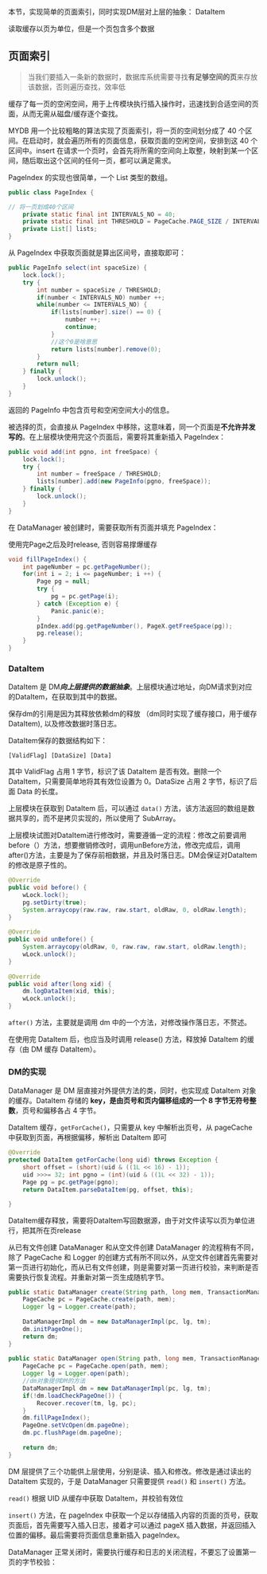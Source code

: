 

本节，实现简单的页面索引，同时实现DM层对上层的抽象： DataItem


读取缓存以页为单位，但是一个页包含多个数据


## 页面索引

>当我们要插入一条新的数据时，数据库系统需要寻找**有足够空间的页**来存放该数据，否则遍历查找，效率低

缓存了每一页的空闲空间，用于上传模块执行插入操作时，迅速找到合适空间的页面，从而无需从磁盘/缓存逐个查找。


MYDB 用一个比较粗略的算法实现了页面索引，将一页的空间划分成了 40 个区间。在启动时，就会遍历所有的页面信息，获取页面的空闲空间，安排到这 40 个区间中。insert 在请求一个页时，会首先将所需的空间向上取整，映射到某一个区间，随后取出这个区间的任何一页，都可以满足需求。


PageIndex 的实现也很简单，一个 List 类型的数组。





```java
public class PageIndex { 

// 将一页划成40个区间 
	private static final int INTERVALS_NO = 40; 
	private static final int THRESHOLD = PageCache.PAGE_SIZE / INTERVALS_NO;
	private List[] lists; 
}
```


从 PageIndex 中获取页面就是算出区间号，直接取即可：

```java
public PageInfo select(int spaceSize) {  
    lock.lock();  
    try {  
        int number = spaceSize / THRESHOLD;  
        if(number < INTERVALS_NO) number ++;  
        while(number <= INTERVALS_NO) {  
            if(lists[number].size() == 0) {  
                number ++;  
                continue;  
            }  
            //这个0是啥意思
            return lists[number].remove(0);  
        }  
        return null;  
    } finally {  
        lock.unlock();  
    }  
}
```


返回的 PageInfo 中包含页号和空闲空间大小的信息。


被选择的页，会直接从 PageIndex 中移除，这意味着，同一个页面是**不允许并发写的**。在上层模块使用完这个页面后，需要将其重新插入 PageIndex：

```java
public void add(int pgno, int freeSpace) {  
    lock.lock();  
    try {  
        int number = freeSpace / THRESHOLD;  
        lists[number].add(new PageInfo(pgno, freeSpace));  
    } finally {  
        lock.unlock();  
    }  
}
```




在 DataManager 被创建时，需要获取所有页面并填充 PageIndex：


使用完Page之后及时release, 否则容易撑爆缓存


```java
void fillPageIndex() {  
    int pageNumber = pc.getPageNumber();  
    for(int i = 2; i <= pageNumber; i ++) {  
        Page pg = null;  
        try {  
            pg = pc.getPage(i);  
        } catch (Exception e) {  
            Panic.panic(e);  
        }  
        pIndex.add(pg.getPageNumber(), PageX.getFreeSpace(pg));  
        pg.release();  
    }  
}
```


### DataItem
DataItem 是 DM***向上层提供的数据抽象***。上层模块通过地址，向DM请求到对应的DataItem，在获取到其中的数据。

保存dm的引用是因为其释放依赖dm的释放 （dm同时实现了缓存接口，用于缓存DataItem), 以及修改数据时落日志。

DataItem保存的数据结构如下：

`[ValidFlag] [DataSize] [Data]`

其中 ValidFlag 占用 1 字节，标识了该 DataItem 是否有效。删除一个 DataItem，只需要简单地将其有效位设置为 0。DataSize 占用 2 字节，标识了后面 Data 的长度。

上层模块在获取到 DataItem 后，可以通过 `data()` 方法，该方法返回的数组是数据共享的，而不是拷贝实现的，所以使用了 SubArray。


上层模块试图对DataItem进行修改时，需要遵循一定的流程：修改之前要调用before（）方法，想要撤销修改时，调用unBefore方法，修改完成后，调用after()方法，主要是为了保存前相数据，并且及时落日志。DM会保证对DataItem的修改是原子性的。



```java
@Override  
public void before() {  
    wLock.lock();  
    pg.setDirty(true);  
    System.arraycopy(raw.raw, raw.start, oldRaw, 0, oldRaw.length);  
}  
  
@Override  
public void unBefore() {  
    System.arraycopy(oldRaw, 0, raw.raw, raw.start, oldRaw.length);  
    wLock.unlock();  
}  
  
@Override  
public void after(long xid) {  
    dm.logDataItem(xid, this);  
    wLock.unlock();  
}
```


`after()` 方法，主要就是调用 dm 中的一个方法，对修改操作落日志，不赘述。

在使用完 DataItem 后，也应当及时调用 release() 方法，释放掉 DataItem 的缓存（由 DM 缓存 DataItem）。



### DM的实现




DataManager 是 DM 层直接对外提供方法的类，同时，也实现成 DataItem 对象的缓存。DataItem 存储的 **key，是由页号和页内偏移组成的一个 8 字节无符号整数**，页号和偏移各占 4 字节。

DataItem 缓存，`getForCache()`，只需要从 key 中解析出页号，从 pageCache 中获取到页面，再根据偏移，解析出 DataItem 即可


```java
@Override 
protected DataItem getForCache(long uid) throws Exception {
	short offset = (short)(uid & ((1L << 16) - 1));
	uid >>>= 32; int pgno = (int)(uid & ((1L << 32) - 1)); 
	Page pg = pc.getPage(pgno); 
	return DataItem.parseDataItem(pg, offset, this); 

}
```

DataItem缓存释放，需要将DataItem写回数据源，由于对文件读写以页为单位进行，把其所在页release


从已有文件创建 DataManager 和从空文件创建 DataManager 的流程稍有不同，除了 PageCache 和 Logger 的创建方式有所不同以外，从空文件创建首先需要对第一页进行初始化，而从已有文件创建，则是需要对第一页进行校验，来判断是否需要执行恢复流程。并重新对第一页生成随机字节。


```java
public static DataManager create(String path, long mem, TransactionManager tm) {  
    PageCache pc = PageCache.create(path, mem);  
    Logger lg = Logger.create(path);  
  
    DataManagerImpl dm = new DataManagerImpl(pc, lg, tm);  
    dm.initPageOne();  
    return dm;  
}  
  
public static DataManager open(String path, long mem, TransactionManager tm) {  
    PageCache pc = PageCache.open(path, mem);  
    Logger lg = Logger.open(path);  
    //dm对象提供DM的方法  
    DataManagerImpl dm = new DataManagerImpl(pc, lg, tm);  
    if(!dm.loadCheckPageOne()) {  
        Recover.recover(tm, lg, pc);  
    }  
    dm.fillPageIndex();  
    PageOne.setVcOpen(dm.pageOne);  
    dm.pc.flushPage(dm.pageOne);  
  
    return dm;  
}
```





DM 层提供了三个功能供上层使用，分别是读、插入和修改。修改是通过读出的 DataItem 实现的，于是 DataManager 只需要提供 `read()` 和 `insert()` 方法。

`read()` 根据 UID 从缓存中获取 DataItem，并校验有效位


`insert()` 方法，在 pageIndex 中获取一个足以存储插入内容的页面的页号，获取页面后，首先需要写入插入日志，接着才可以通过 pageX 插入数据，并返回插入位置的偏移。最后需要将页面信息重新插入 pageIndex。


DataManager 正常关闭时，需要执行缓存和日志的关闭流程，不要忘了设置第一页的字节校验：